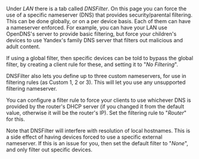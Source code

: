 Under _LAN_ there is a tab called _DNSFilter_.  On this page you can force the use of a specific nameserver (DNS) that provides security/parental filtering.  This can be done globally, or on a per device basis.  Each of them can have a nameserver enforced.  For example, you can have your LAN use OpenDNS's server to provide basic filtering, but force your children's devices to use Yandex's family DNS server that filters out malicious and adult content.

If using a global filter, then specific devices can be told to bypass the global filter, by creating a client rule for these, and setting it to "_No Filtering_".

DNSFilter also lets you define up to three custom nameservers, for use in filtering rules (as Custom 1, 2 or 3). This will let you use any unsupported filtering nameserver.

You can configure a filter rule to force your clients to use whichever DNS is provided by the router's DHCP server (if you changed it from the default value, otherwise it will be the router's IP). Set the filtering rule to "_Router_" for this.

Note that DNSFilter will interfere with resolution of local hostnames.  This is a side effect of having devices forced to use a specific external nameserver. If this is an issue for you, then set the default filter to "_None_", and only filter out specific devices.